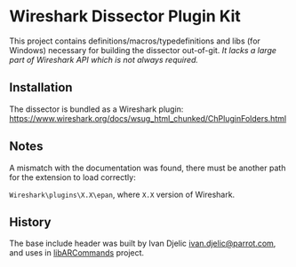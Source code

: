 # Wireshark Dissector Plugin Kit
This project contains definitions/macros/typedefinitions and libs (for Windows) necessary for building the dissector out-of-git.
*It lacks a large part of Wireshark API which is not always required.*

## Installation 

The dissector is bundled as a Wireshark plugin: https://www.wireshark.org/docs/wsug_html_chunked/ChPluginFolders.html

## Notes

A mismatch with the documentation was found, there must be another path for the extension to load correctly:

`Wireshark\plugins\X.X\epan`, where `X.X` version of Wireshark.

## History

The base include header was built by Ivan Djelic <ivan.djelic@parrot.com>, and uses in [libARCommands](https://github.com/Parrot-Developers/libARCommands/tree/master/WiresharkPlugin) project.
